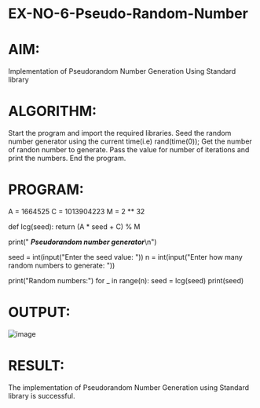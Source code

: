 # EX-NO-6-Pseudo-Random-Number

# AIM: 
Implementation of Pseudorandom Number Generation Using Standard library

# ALGORITHM:
Start the program and import the required libraries.
Seed the random number generator using the current time(i.e) rand(time(0));
Get the number of randon number to generate.
Pass the value for number of iterations and print the numbers.
End the program.

# PROGRAM:
A = 1664525
C = 1013904223
M = 2 ** 32 

def lcg(seed):
    return (A * seed + C) % M

print("  ***Pseudorandom number generator***\n")

seed = int(input("Enter the seed value: "))
n = int(input("Enter how many random numbers to generate: "))

print("Random numbers:")
for _ in range(n):
    seed = lcg(seed)
    print(seed)

# OUTPUT:
![image](https://github.com/user-attachments/assets/bfac61c0-bcbf-47e0-9912-f6fe9ce9347d)

# RESULT:
The implementation of Pseudorandom Number Generation using Standard library is successful.
